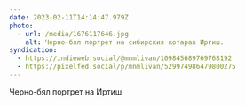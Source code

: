 ```yaml
---
date: 2023-02-11T14:14:47.979Z
photo:
  - url: /media/1676117646.jpg
    alt: Черно-бял портрет на сибирския котарак Иртиш.
syndication:
  - https://indieweb.social/@mnmlivan/109845689769768192
  - https://pixelfed.social/p/mnmlivan/529974986479800275
---
```

Черно-бял портрет на Иртиш
